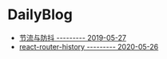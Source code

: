 # DailyBlog

- [节流与防抖 --------- 2019-05-27](./dailyBlog/2019-05-27.md "节流与防抖")
- [react-router-history --------- 2020-05-26](./dailyBlog/2020-05-26.md "react-router-history")
